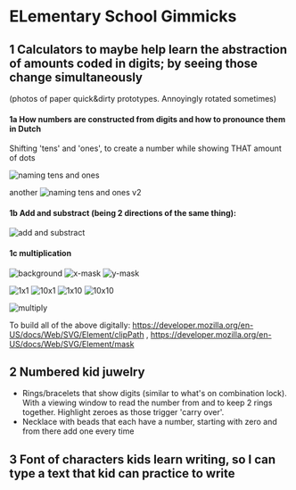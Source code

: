 # ELementary School Gimmicks

## 1 Calculators to maybe help learn the abstraction of amounts coded in digits; by seeing those change simultaneously

(photos of paper quick&dirty prototypes. Annoyingly rotated sometimes)


#### 1a How numbers are constructed from digits and how to pronounce them in Dutch

Shifting 'tens' and 'ones', to create a number while showing THAT amount of dots

![naming tens and ones](https://raw.githubusercontent.com/steltenpower/ElementarySchoolGimmicks/master/IMG_20200422_031234236.jpg)

another
![naming tens and ones v2](https://raw.githubusercontent.com/steltenpower/ElementarySchoolGimmicks/master/IMG_20200422_031335156.jpg)


#### 1b Add and substract (being 2 directions of the same thing):
![add and substract](https://raw.githubusercontent.com/steltenpower/ElementarySchoolGimmicks/master/IMG_20200422_030946666.jpg)

#### 1c multiplication

![background](https://raw.githubusercontent.com/steltenpower/ElementarySchoolGimmicks/master/IMG_20200501_161337114.jpg)
![x-mask](https://raw.githubusercontent.com/steltenpower/ElementarySchoolGimmicks/master/IMG_20200501_161355567_HDR.jpg)
![y-mask](https://raw.githubusercontent.com/steltenpower/ElementarySchoolGimmicks/master/IMG_20200501_161417920_HDR.jpg)

![1x1](https://raw.githubusercontent.com/steltenpower/ElementarySchoolGimmicks/master/IMG_20200501_160900038.jpg)
![10x1](https://raw.githubusercontent.com/steltenpower/ElementarySchoolGimmicks/master/IMG_20200501_160157134.jpg)
![1x10]()
![10x10](https://raw.githubusercontent.com/steltenpower/ElementarySchoolGimmicks/master/IMG_20200501_154725745.jpg)


![multiply](https://raw.githubusercontent.com/steltenpower/ElementarySchoolGimmicks/master/IMG_20200422_031056531.jpg)



To build all of the above digitally:
https://developer.mozilla.org/en-US/docs/Web/SVG/Element/clipPath , https://developer.mozilla.org/en-US/docs/Web/SVG/Element/mask

## 2 Numbered kid juwelry
- Rings/bracelets that show digits (similar to what's on combination lock). With a viewing window to read the number from and to keep 2 rings together. Highlight zeroes as those trigger 'carry over'.
- Necklace with beads that each have a number, starting with zero and from there add one every time


## 3 Font of characters kids learn writing, so I can type a text that kid can practice to write

